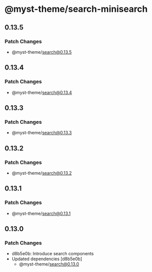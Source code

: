 # @myst-theme/search-minisearch

## 0.13.5

### Patch Changes

- @myst-theme/search@0.13.5

## 0.13.4

### Patch Changes

- @myst-theme/search@0.13.4

## 0.13.3

### Patch Changes

- @myst-theme/search@0.13.3

## 0.13.2

### Patch Changes

- @myst-theme/search@0.13.2

## 0.13.1

### Patch Changes

- @myst-theme/search@0.13.1

## 0.13.0

### Patch Changes

- d8b5e0b: Introduce search components
- Updated dependencies [d8b5e0b]
  - @myst-theme/search@0.13.0
